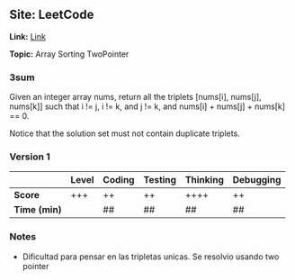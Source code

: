 ## Site: LeetCode

**Link:** [Link](https://leetcode.com/problems/3sum/submissions/1359588603/)

**Topic:** Array Sorting TwoPointer 

### 3sum

Given an integer array nums, return all the triplets [nums[i], nums[j], nums[k]] such that i != j, i != k, and j != k, and nums[i] + nums[j] + nums[k] == 0.

Notice that the solution set must not contain duplicate triplets.

### Version 1 

|           | Level | Coding | Testing | Thinking | Debugging  |
|-----------|-------|--------|---------|----------|------------|
| **Score** | +++   | ++     | ++      | ++++     | ++         |
| **Time (min)** | | ## | ## | ## | ## |

### Notes
- Dificultad para pensar en las tripletas unicas. Se resolvio usando two pointer 